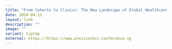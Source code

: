 ```yaml
---
title: "From Cohorts to Clinics: The New Landscape of Global Healthcare"
date: 2024-04-11
layout: link
description: ""
image: ""
variant: tiptap
external: https://https://www.preciseihcc-conference.sg
---
```

